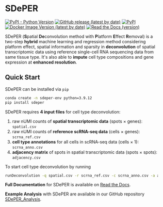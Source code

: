 # SDePER
[![PyPI - Python Version](https://img.shields.io/pypi/pyversions/sdeper)](https://www.python.org/) [![GitHub release (latest by date)](https://img.shields.io/github/v/release/az7jh2/SDePER)](https://github.com/az7jh2/SDePER) [![PyPI](https://img.shields.io/pypi/v/sdeper)](https://pypi.org/project/sdeper/) [![Docker Image Version (latest by date)](https://img.shields.io/docker/v/az7jh2/sdeper?label=docker)](https://hub.docker.com/repository/docker/az7jh2/sdeper/general) [![Read the Docs (version)](https://img.shields.io/readthedocs/sdeper/latest)](https://sdeper.readthedocs.io/en/latest/)

SDePER (**S**patial **De**convolution method with **P**latform **E**ffect **R**emoval) is a two-step **hybrid** machine learning and regression method considering platform effect, spatial information and sparsity in **deconvolution** of spatial transcriptomic data using reference single-cell RNA sequencing data from same tissue type. It's also able to **impute** cell type compositions and gene expression at **enhanced resolution**.

## Quick Start

SDePER can be installed via `pip`

```bash
conda create -n sdeper-env python=3.9.12
pip install sdeper
```

SDePER requires **4 input files** for cell type deconvolution:

1. raw nUMI counts of **spatial transcriptomic data** (spots × genes): `spatial.csv`
2. raw nUMI counts of **reference scRNA-seq data** (cells × genes): `scrna_ref.csv`
3. **cell type annotations** for all cells in scRNA-seq data (cells × 1): `scrna_anno.csv`
4. **adjacency matrix** of spots in spatial transcriptomic data (spots × spots): `adjacency.csv`

To start cell type deconvolution by running

```bash
runDeconvolution -q spatial.csv -r scrna_ref.csv -c scrna_anno.csv -a adjacency.csv
```

**Full Documentation** for SDePER is available on [Read the Docs](https://sdeper.readthedocs.io/en/latest/).

**Example Analysis** with SDePER are available in our GitHub repository [SDePER_Analysis](https://github.com/az7jh2/SDePER_Analysis).
